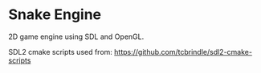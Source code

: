 # Snake Engine
2D game engine using SDL and OpenGL.

SDL2 cmake scripts used from: https://github.com/tcbrindle/sdl2-cmake-scripts
